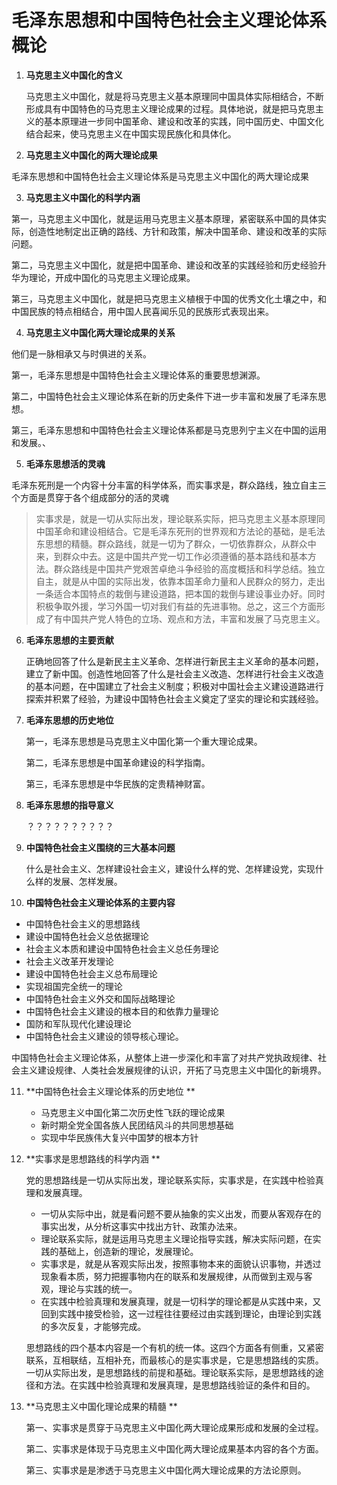 # 毛泽东思想和中国特色社会主义理论体系概论

1. **马克思主义中国化的含义**

   马克思主义中国化，就是将马克思主义基本原理同中国具体实际相结合，不断形成具有中国特色的马克思主义理论成果的过程。具体地说，就是把马克思主义的基本原理进一步同中国革命、建设和改革的实践，同中国历史、中国文化结合起来，使马克思主义在中国实现民族化和具体化。

2.  **马克思主义中国化的两大理论成果**

   毛泽东思想和中国特色社会主义理论体系是马克思主义中国化的两大理论成果

3.  **马克思主义中国化的科学内涵**

   第一，马克思主义中国化，就是运用马克思主义基本原理，紧密联系中国的具体实际，创造性地制定出正确的路线、方针和政策，解决中国革命、建设和改革的实际问题。

   第二，马克思主义中国化，就是把中国革命、建设和改革的实践经验和历史经验升华为理论，开成中国化的马克思主义理论成果。

   第三，马克思主义中国化，就是把马克思主义植根于中国的优秀文化土壤之中，和中国民族的特点相结合，用中国人民喜闻乐见的民族形式表现出来。

4.  **马克思主义中国化两大理论成果的关系**

   他们是一脉相承又与时俱进的关系。

   第一，毛泽东思想是中国特色社会主义理论体系的重要思想渊源。

   第二，中国特色社会主义理论体系在新的历史条件下进一步丰富和发展了毛泽东思想。

   第三，毛泽东思想和中国特色社会主义理论体系都是马克思列宁主义在中国的运用和发展。、

5.  **毛泽东思想活的灵魂**

   毛泽东死刑是一个内容十分丰富的科学体系，而实事求是，群众路线，独立自主三个方面是贯穿于各个组成部分的活的灵魂

   > 实事求是，就是一切从实际出发，理论联系实际，把马克思主义基本原理同中国革命和建设相结合。它是毛泽东死刑的世界观和方法论的基础，是毛法东思想的精髓。群众路线，就是一切为了群众，一切依靠群众，从群众中来，到群众中去。这是中国共产党一切工作必须遵循的基本路线和基本方法。群众路线是中国共产党艰苦卓绝斗争经验的高度概括和科学总结。独立自主，就是从中国的实际出发，依靠本国革命力量和人民群众的努力，走出一条适合本国特点的栽倒与建设道路，把本国的栽倒与建设事业办好。同时积极争取外援，学习外国一切对我们有益的先进事物。总之，这三个方面形成了有中国共产党人特色的立场、观点和方法，丰富和发展了马克思主义。

6. **毛泽东思想的主要贡献**

   正确地回答了什么是新民主主义革命、怎样进行新民主主义革命的基本问题，建立了新中国。创造性地回答了什么是社会主义改造、怎样进行社会主义改造的基本问题，在中国建立了社会主义制度；积极对中国社会主义建设道路进行探索并积累了经验，为建设中国特色社会主义奠定了坚实的理论和实践经验。

7. **毛泽东思想的历史地位**

   第一，毛泽东思想是马克思主义中国化第一个重大理论成果。

   第二，毛泽东思想是中国革命建设的科学指南。

   第三，毛泽东思想是中华民族的定贵精神财富。

8. **毛泽东思想的指导意义**

   ？？？？？？？？？？

9. **中国特色社会主义围绕的三大基本问题**

   什么是社会主义、怎样建设社会主义，建设什么样的党、怎样建设党，实现什么样的发展、怎样发展。

10. **中国特色社会主义理论体系的主要内容**

   - 中国特色社会主义的思想路线
   - 建设中国特色社会义总依据理论
   - 社会主义本质和建设中国特色社会主义总任务理论
   - 社会主义改革开发理论
   - 建设中国特色社会主义总布局理论
   - 实现祖国完全统一的理论
   - 中国特色社会主义外交和国际战略理论
   - 中国特色社会主义建设的根本目的和依靠力量理论
   - 国防和军队现代化建设理论
   - 中国特色社会主义建设的领导核心理论。

   中国特色社会主义理论体系，从整体上进一步深化和丰富了对共产党执政规律、社会主义建设规律、人类社会发展规律的认识，开拓了马克思主义中国化的新境界。

11. **中国特色社会主义理论体系的历史地位 **

    - 马克思主义中国化第二次历史性飞跃的理论成果
    - 新时期全党全国各族人民团结风斗的共同思想基础
    - 实现中华民族伟大复兴中国梦的根本方针

12. **实事求是思想路线的科学内涵 **

    党的思想路线是一切从实际出发，理论联系实际，实事求是，在实践中检验真理和发展真理。

    - 一切从实际中出，就是看问题不要从抽象的实义出发，而要从客观存在的事实出发，从分析这事实中找出方针、政策办法来。
    - 理论联系实际，就是运用马克思主义理论指导实践，解决实际问题，在实践的基础上，创造新的理论，发展理论。
    - 实事求是，就是从客观实际出发，按照事物本来的面貌认识事物，并透过现象看本质，努力把握事物内在的联系和发展规律，从而做到主观与客观，理论与实践的统一。
    - 在实践中检验真理和发展真理，就是一切科学的理论都是从实践中来，又回到实践中接受检验，这一过程往往要经过由实践到理论，由理论到实践的多次反复，才能够完成。

    思想路线的四个基本内容是一个有机的统一体。这四个方面各有侧重，又紧密联系，互相联结，互相补充，而最核心的是实事求是，它是思想路线的实质。一切从实际出发，是思想路线的前提和基础。理论联系实际，是思想路线的途径和方法。在实践中检验真理和发展真理，是思想路线验证的条件和目的。

13. **马克思主义中国化理论成果的精髓 **

    第一、实事求是贯穿于马克思主义中国化两大理论成果形成和发展的全过程。

    第二、实事求是体现于马克思主义中国化两大理论成果基本内容的各个方面。

    第三、实事求是是渗透于马克思主义中国化两大理论成果的方法论原则。